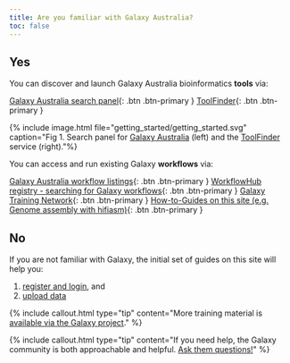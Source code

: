 ```yaml
---
title: Are you familiar with Galaxy Australia?
toc: false
---
```


## Yes

You can discover and launch Galaxy Australia bioinformatics **tools** via:

[Galaxy Australia search panel](https://usegalaxy.org.au/){: .btn .btn-primary }
[ToolFinder](https://australianbiocommons.github.io/2_tools.html){: .btn .btn-primary }

{% include image.html file="getting_started/getting_started.svg" caption="Fig 1. Search panel for 
[Galaxy Australia](https://usegalaxy.org.au/) (left) and the [ToolFinder](https://australianbiocommons.github.io/2_tools.html) service (right)."%}

You can access and run existing Galaxy **workflows** via:

[Galaxy Australia workflow listings](https://usegalaxy.org.au/workflows/list_published){: .btn .btn-primary }
[WorkflowHub registry - searching for Galaxy workflows](https://workflowhub.eu/workflows?filter%5Bworkflow_type%5D=galaxy){: .btn .btn-primary }
[Galaxy Training Network](https://training.galaxyproject.org/){: .btn .btn-primary }
[How-to-Guides on this site (e.g. Genome assembly with hifiasm)](genome_assembly/hifi_assembly.md){: .btn .btn-primary }

## No

If you are not familiar with Galaxy, the initial set of guides on this site will help you:

1. [register and login](register_login.md), and
2. [upload data](upload_data.md)

{% include callout.html type="tip" content="More training material is [available via the Galaxy project](https://training.galaxyproject.org/training-material/)." %}

{% include callout.html type="tip" content="If you need help, the Galaxy community is both approachable and helpful. [Ask them questions!](https://help.galaxyproject.org/)" %}

